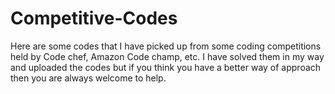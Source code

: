 # Competitive-Codes
Here are some codes that I have picked up from some coding competitions held by Code chef, Amazon Code champ, etc.
I have solved them in my way and uploaded the codes but if you think you have a better way of approach then you are always welcome to help.

